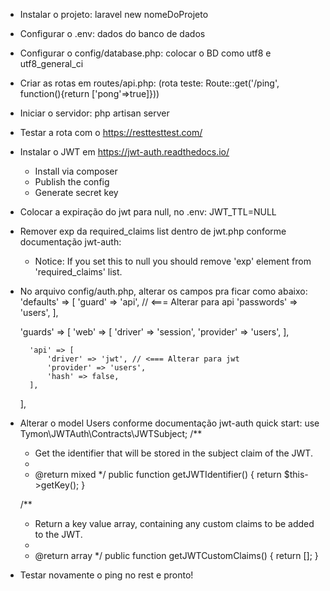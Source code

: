 - Instalar o projeto: laravel new nomeDoProjeto
- Configurar o .env: dados do banco de dados 
- Configurar o config/database.php: colocar o BD como utf8 e utf8_general_ci
- Criar as rotas em routes/api.php: (rota teste: Route::get('/ping', function(){return ['pong'=>true]}))
- Iniciar o servidor: php artisan server
- Testar a rota com o https://resttesttest.com/
- Instalar o JWT em https://jwt-auth.readthedocs.io/ 
    - Install via composer
    - Publish the config
    - Generate secret key
- Colocar a expiração do jwt para null, no .env: JWT_TTL=NULL
- Remover exp da required_claims list dentro de jwt.php conforme documentação jwt-auth:
    - Notice: If you set this to null you should remove 'exp' element from 'required_claims' list.
- No arquivo config/auth.php, alterar os campos pra ficar como abaixo:
    'defaults' => [
        'guard' => 'api', // <=== Alterar para api
        'passwords' => 'users',
    ],

    'guards' => [
        'web' => [
            'driver' => 'session',
            'provider' => 'users',
        ],

        'api' => [
            'driver' => 'jwt', // <=== Alterar para jwt
            'provider' => 'users',
            'hash' => false,
        ],
    ],
- Alterar o model Users conforme documentação jwt-auth quick start:
    use Tymon\JWTAuth\Contracts\JWTSubject;
    /**
     * Get the identifier that will be stored in the subject claim of the JWT.
     *
     * @return mixed
     */
    public function getJWTIdentifier()
    {
        return $this->getKey();
    }

    /**
     * Return a key value array, containing any custom claims to be added to the JWT.
     *
     * @return array
     */
    public function getJWTCustomClaims()
    {
        return [];
    }
- Testar novamente o ping no rest e pronto!
